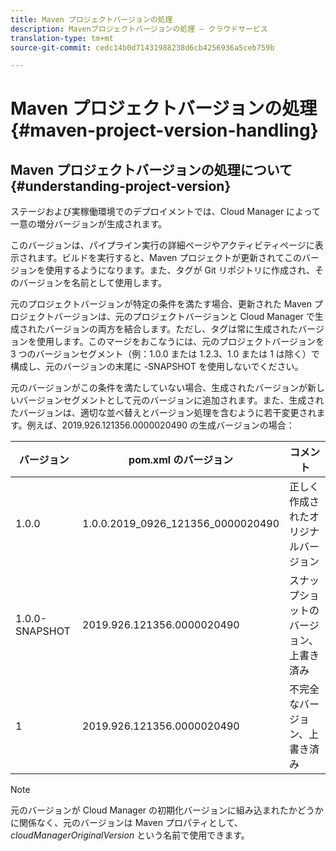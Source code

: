 ```yaml
---
title: Maven プロジェクトバージョンの処理
description: Mavenプロジェクトバージョンの処理 — クラウドサービス
translation-type: tm+mt
source-git-commit: cedc14b0d71431988238d6cb4256936a5ceb759b

---
```



# Maven プロジェクトバージョンの処理 {#maven-project-version-handling}


## Maven プロジェクトバージョンの処理について {#understanding-project-version}

ステージおよび実稼働環境でのデプロイメントでは、Cloud Manager によって一意の増分バージョンが生成されます。

このバージョンは、パイプライン実行の詳細ページやアクティビティページに表示されます。ビルドを実行すると、Maven プロジェクトが更新されてこのバージョンを使用するようになります。また、タグが Git リポジトリに作成され、そのバージョンを名前として使用します。

元のプロジェクトバージョンが特定の条件を満たす場合、更新された Maven プロジェクトバージョンは、元のプロジェクトバージョンと Cloud Manager で生成されたバージョンの両方を結合します。ただし、タグは常に生成されたバージョンを使用します。このマージをおこなうには、元のプロジェクトバージョンを 3 つのバージョンセグメント（例：1.0.0 または 1.2.3、1.0 または 1 は除く）で構成し、元のバージョンの末尾に -SNAPSHOT を使用しないでください。

元のバージョンがこの条件を満たしていない場合、生成されたバージョンが新しいバージョンセグメントとして元のバージョンに追加されます。また、生成されたバージョンは、適切な並べ替えとバージョン処理を含むように若干変更されます。例えば、2019.926.121356.0000020490 の生成バージョンの場合：

| **バージョン** | **pom.xml のバージョン** | **コメント** |
|---|---|---|
| 1.0.0 | 1.0.0.2019_0926_121356_0000020490 | 正しく作成されたオリジナルバージョン |
| 1.0.0-SNAPSHOT | 2019.926.121356.0000020490 | スナップショットのバージョン、上書き済み |
| 1 | 2019.926.121356.0000020490 | 不完全なバージョン、上書き済み |

>[!NOTE]
>
>元のバージョンが Cloud Manager の初期化バージョンに組み込まれたかどうかに関係なく、元のバージョンは Maven プロパティとして、*cloudManagerOriginalVersion* という名前で使用できます。
